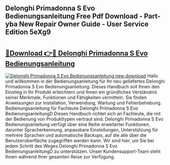 ## Delonghi Primadonna S Evo Bedienungsanleitung Free Pdf Download - Part-yba New Repair Owner Guide - User Service Edition 5eXg9

# <h2><a href="http://df36gd8.blite.top/?on=Delonghi+Primadonna+S+Evo+Bedienungsanleitung">🔗Download 👉🔴 Delonghi Primadonna S Evo Bedienungsanleitung</a></h2>

[![Delonghi Primadonna S Evo Bedienungsanleitung new download](https://i.imgur.com/lujVjoI.png)](http://df36gd8.blite.top/?on=Delonghi+Primadonna+S+Evo+Bedienungsanleitung)
Hallo und willkommen in der Bedienungsanleitung für Ihr neu geliefertes Delonghi Primadonna S Evo Bedienungsanleitung. Dieses Handbuch soll Ihnen den Einstieg in Ihr Produkt erleichtern und Ihnen ein gründliches Verständnis seiner Merkmale, Funktionen und Fähigkeiten vermitteln. Sie finden Anweisungen zur Installation, Verwendung, Wartung und Fehlerbehebung. Bedienungsanleitung für Fachleute Delonghi Primadonna S Evo BedienungsanleitungD Dieses Handbuch richtet sich an Fachleute, die mit der Bedienung von Produkttypen vertraut sind. Delonghi Primadonna S Evo Bedienungsanleitung verfügt über eine Reihe erweiterter Funktionen, darunter Spracherkennung, anpassbare Einstellungen, Unterstützung für mehrere Sprachen und automatische Backups, auf die alle über die Benutzeroberfläche zugegriffen werden kann. Wir sind hier, um Sie bei jedem Schritt des Weges Delonghi Primadonna S Evo BedienungsanleitungD zu unterstützen. Unser Kundensupport-Team steht Ihnen während Ihrer gesamten Reise zur Verfügung.
